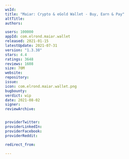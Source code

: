 ```yaml
---
wsId: 
title: "Maiar: Crypto & eGold Wallet - Buy, Earn & Pay"
altTitle: 
authors:

users: 100000
appId: com.elrond.maiar.wallet
released: 2021-01-15
latestUpdate: 2021-07-31
version: "1.3.38"
stars: 4.4
ratings: 3648
reviews: 1608
size: 70M
website: 
repository: 
issue: 
icon: com.elrond.maiar.wallet.png
bugbounty: 
verdict: wip
date: 2021-08-02
signer: 
reviewArchive:


providerTwitter: 
providerLinkedIn: 
providerFacebook: 
providerReddit: 

redirect_from:

---
```



